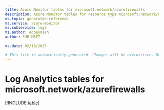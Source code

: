 ```yaml
---
title: Azure Monitor tables for microsoft.network/azurefirewalls
description: Azure Monitor tables for resource type microsoft.network/azurefirewalls
ms.topic: generated-reference
ms.service: azure-monitor
ms.subservice: logs
ms.author: edbaynash
author: EdB-MSFT
   
ms.date: 02/18/2025

# This file is automatically generated. Changes will be overwritten. Do not change this file directly.
---
```


# Log Analytics tables for microsoft.network/azurefirewalls  

[!INCLUDE [table](~/reusable-content/ce-skilling/azure/includes/azure-monitor/reference/tables/microsoft-network_azurefirewalls-include.md)]

